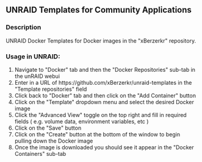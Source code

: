 <h2>UNRAID Templates for Community Applications</h2>

<h3>Description</h3>

UNRAID Docker Templates for Docker images in the "xBerzerkr" repository.

<h3>Usage in UNRAID:</h3>
<ol>
  <li>Navigate to "Docker" tab and then the "Docker Repositories" sub-tab in the unRAID webui</li>
  <li>Enter in a URL of https://github.com/xBerzerkr/unraid-templates in the "Template repositories" field</li>
  <li>Click back to "Docker" tab and then click on the "Add Container" button</li>
  <li>Click on the "Template" dropdown menu and select the desired Docker image</li>
  <li>Click the "Advanced View" toggle on the top right and fill in required fields ( e.g. volume data, environment variables, etc )</li>
  <li>Click on the "Save" button</li>
  <li>Click on the "Create" button at the bottom of the window to begin pulling down the Docker image</li>
  <li>Once the image is downloaded you should see it appear in the "Docker Containers" sub-tab</li>
</ol>
